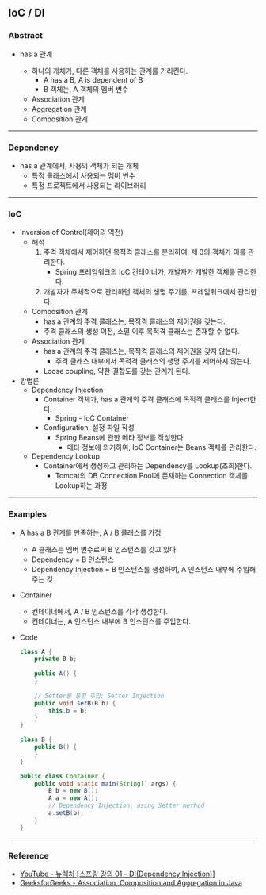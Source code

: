 ## IoC / DI

### Abstract

- has a 관계

  - 하나의 개체가, 다른 객체를 사용하는 관계를 가리킨다. 
    - A has a B, A is dependent of B
    - B 객체는, A 객체의 멤버 변수
  - Association 관계
  - Aggregation 관계
  - Composition 관계 

---

### Dependency

- has a 관계에서, 사용의 객체가 되는 개체
  - 특정 클래스에서 사용되는 멤버 변수
  - 특정 프로젝트에서 사용되는 라이브러리

---

### IoC

- Inversion of Control(제어의 역전)
  - 해석
    1. 주격 객체에서 제어하던 목적격 클래스를 분리하여, 제 3의 객체가 이를 관리한다. 
       - Spring 프레임워크의 IoC 컨테이너가, 개발자가 개발한 객체를 관리한다. 
    2. 개발자가 주체적으로 관리하던 객체의 생명 주기를, 프레임워크에서 관리한다. 
  - Composition 관계 
    - has a 관계의 주격 클래스는, 목적격 클래스의 제어권을 갖는다. 
    - 주격 클래스의 생성 이전, 소멸 이후 목적격 클래스는 존재할 수 없다. 
  - Association 관계
    - has a 관계의 주격 클래스는, 목적격 클래스의 제어권을 갖지 않는다. 
      - 주격 클래스 내부에서 목적격 클래스의 생명 주기를 제어하지 않는다. 
    - Loose coupling, 약한 결합도를 갖는 관계가 된다. 
- 방법론
  - Dependency Injection
    - Container 객체가, has a 관계의 주격 클래스에 목적격 클래스를 Inject한다. 
      - Spring - IoC Container
    - Configuration, 설정 파일 작성
      - Spring Beans에 관한 메타 정보를 작성한다
        - 메타 정보에 의거하여, IoC Container는 Beans 객체를 관리한다. 
  - Dependency Lookup
    - Container에서 생성하고 관리하는 Dependency를 Lookup(조회)한다. 
      - Tomcat의 DB Connection Pool에 존재하는 Connection 객체를 Lookup하는 과정


---

### Examples

- A has a B 관계를 만족하는, A / B 클래스를 가정

  - A 클래스는 멤버 변수로써 B 인스턴스를 갖고 있다. 
  - Dependency = B 인스턴스
  - Dependency Injection = B 인스턴스를 생성하여, A 인스턴스 내부에 주입해주는 것

- Container

  - 컨테이너에서, A / B 인스턴스를 각각 생성한다. 
  - 컨테이너는, A 인스턴스 내부에 B 인스턴스를 주입한다. 
  
- Code

  ```java
  class A {
      private B b;
      
      public A() {
      }
      
      // Setter를 통한 주입; Setter Injection
      public void setB(B b) {
          this.b = b;
      }
  }
  
  class B {
      public B() {
      }
  }
  
  public class Container {
      public void static main(String[] args) {
          B b = new B();
          A a = new A();
          // Dependency Injection, using Setter method
          a.setB(b);
      }
  }
  ```

---

### Reference

- [YouTube - 뉴렉처 [스프링 강의 01 - DI(Dependency Injection)]](https://www.youtube.com/watch?v=XtXHIDnzS9c&list=PLq8wAnVUcTFWxnsrMu5kS_jt_o8gpEiTR)
- [GeeksforGeeks - Association, Composition and Aggregation in Java](https://www.geeksforgeeks.org/association-composition-aggregation-java/?ref=gcse)
